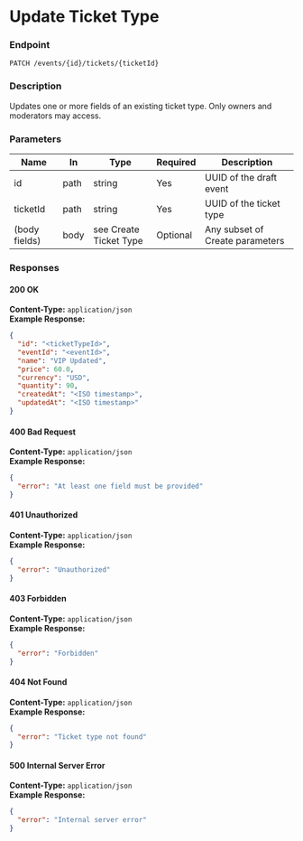 # Update Ticket Type

### Endpoint

`PATCH /events/{id}/tickets/{ticketId}`

### Description

Updates one or more fields of an existing ticket type. Only owners and moderators may access.

### Parameters

| Name          | In   | Type                   | Required | Description                     |
| ------------- | ---- | ---------------------- | -------- | ------------------------------- |
| id            | path | string                 | Yes      | UUID of the draft event         |
| ticketId      | path | string                 | Yes      | UUID of the ticket type         |
| (body fields) | body | see Create Ticket Type | Optional | Any subset of Create parameters |

### Responses

#### 200 OK

**Content-Type:** `application/json`  
**Example Response:**

```json
{
  "id": "<ticketTypeId>",
  "eventId": "<eventId>",
  "name": "VIP Updated",
  "price": 60.0,
  "currency": "USD",
  "quantity": 90,
  "createdAt": "<ISO timestamp>",
  "updatedAt": "<ISO timestamp>"
}
```

#### 400 Bad Request

**Content-Type:** `application/json`  
**Example Response:**

```json
{
  "error": "At least one field must be provided"
}
```

#### 401 Unauthorized

**Content-Type:** `application/json`  
**Example Response:**

```json
{
  "error": "Unauthorized"
}
```

#### 403 Forbidden

**Content-Type:** `application/json`  
**Example Response:**

```json
{
  "error": "Forbidden"
}
```

#### 404 Not Found

**Content-Type:** `application/json`  
**Example Response:**

```json
{
  "error": "Ticket type not found"
}
```

#### 500 Internal Server Error

**Content-Type:** `application/json`  
**Example Response:**

```json
{
  "error": "Internal server error"
}
```
